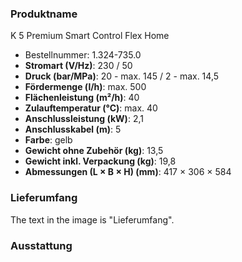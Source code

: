 ### Produktname
K 5 Premium Smart Control Flex Home
- Bestellnummer: 1.324-735.0 
- **Stromart (V/Hz)**: 230 / 50
- **Druck (bar/MPa)**: 20 - max. 145 / 2 - max. 14,5
- **Fördermenge (l/h)**: max. 500
- **Flächenleistung (m²/h)**: 40
- **Zulauftemperatur (°C)**: max. 40
- **Anschlussleistung (kW)**: 2,1
- **Anschlusskabel (m)**: 5
- **Farbe**: gelb
- **Gewicht ohne Zubehör (kg)**: 13,5
- **Gewicht inkl. Verpackung (kg)**: 19,8
- **Abmessungen (L × B × H) (mm)**: 417 × 306 × 584 
### Lieferumfang

The text in the image is "Lieferumfang". 

### Ausstattung
